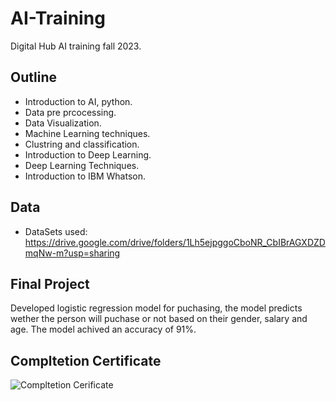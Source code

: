 # AI-Training
Digital Hub AI training fall 2023. 

## Outline

- Introduction to AI, python.
- Data pre prcocessing.
- Data Visualization.
- Machine Learning techniques.
- Clustring and classification.
- Introduction to Deep Learning.
- Deep Learning Techniques.
- Introduction to IBM Whatson.

## Data
- DataSets used: </br>
  https://drive.google.com/drive/folders/1Lh5ejpggoCboNR_CbIBrAGXDZDmqNw-m?usp=sharing
  
## Final Project
Developed logistic regression model for puchasing, the model predicts wether the person will puchase or not based on their gender, salary and age. The model achived an accuracy of 91%.

## Compltetion Certificate 


![Compltetion Cerificate](https://github.com/dinaashraf20003/AI-Training/assets/73821958/1023000c-2d75-48ab-b13b-c74facefeff9)

